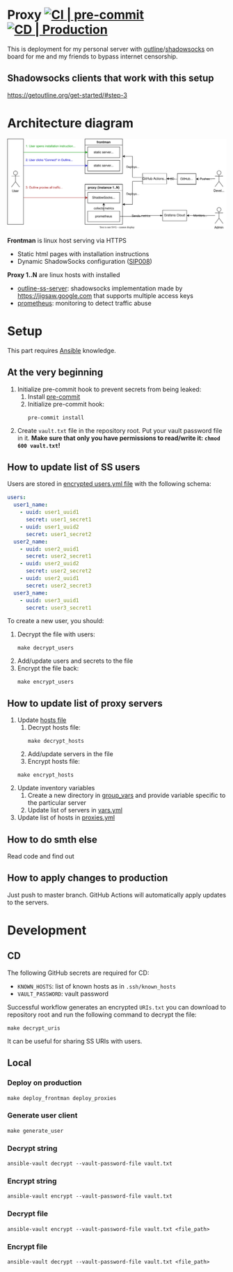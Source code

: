 # Proxy [![CI | pre-commit](https://github.com/ed-asriyan/proxy-server/actions/workflows/CI-pre-commit.yml/badge.svg)](https://github.com/ed-asriyan/proxy-server/actions/workflows/CI-pre-commit.yml) [![CD | Production](https://github.com/ed-asriyan/proxy-server/actions/workflows/CD-production.yml/badge.svg)](https://github.com/ed-asriyan/proxy-server/actions/workflows/CD-production.yml)
This is deployment for my personal server with [outline](http://getoutline.org)/[shadowsocks](http://shadowsocks.org) on board for me and my friends to bypass internet censorship.

## Shadowsocks clients that work with this setup
https://getoutline.org/get-started/#step-3

# Architecture diagram
![digram](./diagram.svg)

**Frontman** is linux host serving via HTTPS
* Static html pages with installation instructions
* Dynamic ShadowSocks configuration ([SIP008](https://shadowsocks.org/doc/sip008.html))

**Proxy 1..N** are linux hosts with installed
* [outline-ss-server](https://github.com/Jigsaw-Code/outline-ss-server): shadowsocks implementation made by https://jigsaw.google.com that supports multiple access keys
* [prometheus](https://prometheus.io): monitoring to detect traffic abuse

# Setup
This part requires [Ansible](https://www.ansible.com) knowledge.

## At the very beginning
1. Initialize pre-commit hook to prevent secrets from being leaked:
   1. Install [pre-commit](https://pre-commit.com/#install)
   2. Initialize pre-commit hook:
      ```commandline
      pre-commit install
      ```
2. Create `vault.txt` file in the repository root. Put your vault password file in it. **Make sure that only you have
permissions to read/write it: `chmod 600 vault.txt`!**

## How to update list of SS users
Users are stored in [encrypted users.yml file](inventory/group_vars/all/users.yml) with the following schema:
```yaml
users:
  user1_name:
    - uuid: user1_uuid1
      secret: user1_secret1
    - uuid: user1_uuid2
      secret: user1_secret2
  user2_name:
    - uuid: user2_uuid1
      secret: user2_secret1
    - uuid: user2_uuid2
      secret: user2_secret2
    - uuid: user2_uuid1
      secret: user2_secret3
  user3_name:
    - uuid: user3_uuid1
      secret: user3_secret1
```

To create a new user, you should:
1. Decrypt the file with users:
   ```commandline
   make decrypt_users
   ```
2. Add/update users and secrets to the file
3. Encrypt the file back:
   ```commandline
   make encrypt_users
   ```

## How to update list of proxy servers
1. Update [hosts file](inventory/hosts)
   1. Decrypt hosts file:
      ```commandline
      make decrypt_hosts
      ```
    2. Add/update servers in the file
    3. Encrypt hosts file:
      ```commandline
      make encrypt_hosts
      ```
2. Update inventory variables
   1. Create a new directory in [group_vars](inventory/group_vars) and provide variable specific to the particular server
   2. Update list of servers in [vars.yml](inventory/group_vars/all/vars.yml)
3. Update list of hosts in [proxies.yml](proxies.yml)

## How to do smth else
Read code and find out

## How to apply changes to production
Just push to master branch. GitHub Actions will automatically apply updates to the servers.

# Development
## CD
The following GitHub secrets are required for CD:
* `KNOWN_HOSTS`: list of known hosts as in `.ssh/known_hosts`
* `VAULT_PASSWORD`: vault password

Successful workflow generates an encrypted `URIs.txt` you can download to repository root and run the following command
to decrypt the file:
```commandline
make decrypt_uris
```
It can be useful for sharing SS URIs with users.

## Local
### Deploy on production
```commandline
make deploy_frontman deploy_proxies
```

### Generate user client
```commandline
make generate_user
```

### Decrypt string
```commandline
ansible-vault decrypt --vault-password-file vault.txt
```

### Encrypt string
```commandline
ansible-vault encrypt --vault-password-file vault.txt
```

### Decrypt file
```commandline
ansible-vault encrypt --vault-password-file vault.txt <file_path>
```

### Encrypt file
```commandline
ansible-vault decrypt --vault-password-file vault.txt <file_path>
```
